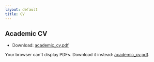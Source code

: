 ```yaml
---
layout: default
title: CV
---
```


## Academic CV

- Download: <a href="/assets/cv/academic_cv.pdf" download>academic_cv.pdf</a>

<object class="pdf-embed" data="/assets/cv/academic_cv.pdf" type="application/pdf">
  <p>Your browser can't display PDFs. Download it instead: <a href="/assets/cv/academic_cv.pdf">academic_cv.pdf</a>.</p>
</object>


